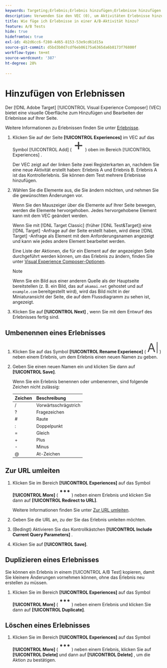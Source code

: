```yaml
---
keywords: Targeting;Erlebnis;Erlebnis hinzufügen;Erlebnisse hinzufügen
description: Verwenden Sie den VEC (0), um Aktivitäten Erlebnisse hinzuzufügen.[!UICONTROL Visual Experience Composer]
title: Wie füge ich Erlebnisse in einer A/B-Aktivität hinzu?
feature: A/B Tests
hide: true
hidefromtoc: true
exl-id: 4b2d6cc6-f280-4d65-8153-53e9cd61d15a
source-git-commit: d5bd3b0d7cdf6eb06175a6365da6b8173f76800f
workflow-type: tm+mt
source-wordcount: '387'
ht-degree: 28%

---
```


# Hinzufügen von Erlebnissen

Der [!DNL Adobe Target] [!UICONTROL Visual Experience Composer] (VEC) bietet eine visuelle Oberfläche zum Hinzufügen und Bearbeiten der Erlebnisse auf Ihrer Seite.

Weitere Informationen zu Erlebnissen finden Sie unter [Erlebnisse](/help/main/c-experiences/experiences.md#concept_A2E10F6AFB3D4AEAB6951EE14688848D).

1. Klicken Sie auf der Seite **[!UICONTROL Experiences]** im VEC auf das Symbol [!UICONTROL Add] ( ![Symbol Hinzufügen](/help/main/assets/icons/Add.svg) ) oben im Bereich [!UICONTROL Experiences] .

   Der VEC zeigt auf der linken Seite zwei Registerkarten an, nachdem Sie eine neue Aktivität erstellt haben: Erlebnis A und Erlebnis B. Erlebnis A ist das Kontrollerlebnis. Sie können dem Test mehrere Erlebnisse hinzufügen.

1. Wählen Sie die Elemente aus, die Sie ändern möchten, und nehmen Sie die gewünschten Änderungen vor.

   Wenn Sie den Mauszeiger über die Elemente auf Ihrer Seite bewegen, werden die Elemente hervorgehoben. Jedes hervorgehobene Element kann mit dem VEC geändert werden.

   Wenn Sie mit [!DNL Target Classic] (früher [!DNL Test&Target]) eine [!DNL Target] -Anfrage auf der Seite erstellt haben, wird diese [!DNL Target] -Anfrage als Element mit dem Anforderungsnamen angezeigt und kann wie jedes andere Element bearbeitet werden.

   Eine Liste der Aktionen, die für ein Element auf der angezeigten Seite durchgeführt werden können, um das Erlebnis zu ändern, finden Sie unter [Visual Experience Composer-Optionen](/help/main/c-experiences/c-visual-experience-composer/viztarget-options.md).

   >[!NOTE]
   >
   >Wenn Sie ein Bild aus einer anderen Quelle als der Hauptseite bereitstellen (z. B. ein Bild, das auf `akamai.net` gehostet und auf `example.com` bereitgestellt wird), wird das Bild nicht in der Miniaturansicht der Seite, die auf dem Flussdiagramm zu sehen ist, angezeigt.

1. Klicken Sie auf **[!UICONTROL Next]** , wenn Sie mit dem Entwurf des Erlebnisses fertig sind.

## Umbenennen eines Erlebnisses

1. Klicken Sie auf das Symbol **[!UICONTROL Rename Experience]** ( ![Symbol &quot;Umbenennen&quot;](/help/main/assets/icons/Rename.svg) ) neben einem Erlebnis, um dem Erlebnis einen neuen Namen zu geben.

2. Geben Sie einen neuen Namen ein und klicken Sie dann auf **[!UICONTROL Save]**.

   Wenn Sie ein Erlebnis benennen oder umbenennen, sind folgende Zeichen nicht zulässig:

   | Zeichen | Beschreibung |
   |--- |--- |
   | / | Vorwärtsschrägstrich |
   | ? | Fragezeichen |
   | # | Raute |
   | : | Doppelpunkt |
   | = | Gleich |
   | + | Plus |
   | - | Minus |
   | @ | At-Zeichen |

## Zur URL umleiten

1. Klicken Sie im Bereich **[!UICONTROL Experiences]** auf das Symbol **[!UICONTROL More]** ( ![Mehr Symbol](/help/main/assets/icons/MoreSmall.svg) ) neben einem Erlebnis und klicken Sie dann auf **[!UICONTROL Redirect to URL]**.

   Weitere Informationen finden Sie unter [Zur URL umleiten](/help/main/c-experiences/c-visual-experience-composer/redirect-offer.md).

1. Geben Sie die URL an, zu der Sie das Erlebnis umleiten möchten.

1. (Bedingt) Aktivieren Sie das Kontrollkästchen **[!UICONTROL Include Current Query Parameters]** .

1. Klicken Sie auf **[!UICONTROL Save]**.

## Duplizieren eines Erlebnisses

Sie können ein Erlebnis in einem [!UICONTROL A/B Test] kopieren, damit Sie kleinere Änderungen vornehmen können, ohne das Erlebnis neu erstellen zu müssen.

1. Klicken Sie im Bereich **[!UICONTROL Experiences]** auf das Symbol **[!UICONTROL More]** ( ![Mehr Symbol](/help/main/assets/icons/MoreSmall.svg) ) neben einem Erlebnis und klicken Sie dann auf **[!UICONTROL Duplicate]**.

## Löschen eines Erlebnisses

1. Klicken Sie im Bereich **[!UICONTROL Experiences]** auf das Symbol **[!UICONTROL More]** ( ![Mehr Symbol](/help/main/assets/icons/MoreSmall.svg) ) neben einem Erlebnis, klicken Sie auf **[!UICONTROL Delete]** und dann auf **[!UICONTROL Delete]** , um die Aktion zu bestätigen.
